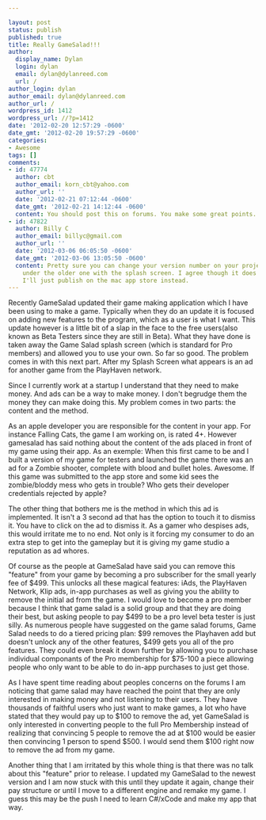 ```yaml
---

layout: post
status: publish
published: true
title: Really GameSalad!!!
author:
  display_name: Dylan
  login: dylan
  email: dylan@dylanreed.com
  url: /
author_login: dylan
author_email: dylan@dylanreed.com
author_url: /
wordpress_id: 1412
wordpress_url: //?p=1412
date: '2012-02-20 12:57:29 -0600'
date_gmt: '2012-02-20 19:57:29 -0600'
categories:
- Awesome
tags: []
comments:
- id: 47774
  author: cbt
  author_email: korn_cbt@yahoo.com
  author_url: ''
  date: '2012-02-21 07:12:44 -0600'
  date_gmt: '2012-02-21 14:12:44 -0600'
  content: You should post this on forums. You make some great points.
- id: 47822
  author: Billy C
  author_email: billyc@gmail.com
  author_url: ''
  date: '2012-03-06 06:05:50 -0600'
  date_gmt: '2012-03-06 13:05:50 -0600'
  content: Pretty sure you can change your version number on your project and publish
    under the older one with the splash screen. I agree though it does suck. I think
    I'll just publish on the mac app store instead.
---
```


Recently GameSalad updated their game making application which I have been using to make a game. Typically when they do an update it is focused on adding new features to the program, which as a user is what I want. This update however is a little bit of a slap in the face to the free users(also known as Beta Testers since they are still in Beta). What they have done is taken away the Game Salad splash screen (which is standard for Pro members) and allowed you to use your own. So far so good. The problem comes in with this next part. After my Splash Screen what appears is an ad for another game from the PlayHaven network.

Since I currently work at a startup I understand that they need to make money. And ads can be a way to make money. I don't begrudge them the money they can make doing this. My problem comes in two parts: the content and the method.

As an apple developer you are responsible for the content in your app. For instance Falling Cats, the game I am working on, is rated 4+. However gamesalad has said nothing about the content of the ads placed in front of my game using their app. As an exemple: When this first came to be and I built a version of my game for testers and launched the game there was an ad for a Zombie shooter, complete with blood and bullet holes. Awesome. If this game was submitted to the app store and some kid sees the zombie/bloddy mess who gets in trouble? Who gets their developer credentials rejected by apple?

The other thing that bothers me is the method in which this ad is implemented. It isn't a 3 second ad that has the option to touch it to dismiss it. You have to click on the ad to dismiss it. As a gamer who despises ads, this would irritate me to no end. Not only is it forcing my consumer to do an extra step to get into the gameplay but it is giving my game studio a reputation as ad whores.

Of course as the people at GameSalad have said you can remove this "feature" from your game by becoming a pro subscriber for the small yearly fee of $499. This unlocks all these magical features: iAds, the PlayHaven Network, Klip ads, in-app purchases as well as giving you the ability to remove the initial ad from the game. I would love to become a pro member because I think that game salad is a solid group and that they are doing their best, but asking people to pay $499 to be a pro level beta tester is just silly. As numerous people have suggested on the game salad forums, Game Salad needs to do a tiered pricing plan: $99 removes the Playhaven add but doesn't unlock any of the other features, $499 gets you all of the pro features. They could even break it down further by allowing you to purchase individual componants of the Pro membership for $75-100 a piece allowing people who only want to be able to do in-app purchases to just get those.

As I have spent time reading about peoples concerns on the forums I am noticing that game salad may have reached the point that they are only interested in making money and not listening to their users. They have thousands of faithful users who just want to make games, a lot who have stated that they would pay up to $100 to remove the ad, yet GameSalad is only interested in converting people to the full Pro Membership instead of realizing that convincing 5 people to remove the ad at $100 would be easier then convincing 1 person to spend $500. I would send them $100 right now to remove the ad from my game.

Another thing that I am irritated by this whole thing is that there was no talk about this "feature" prior to release. I updated my GameSalad to the newest version and I am now stuck with this until they update it again, change their pay structure or until I move to a different engine and remake my game. I guess this may be the push I need to learn C#/xCode and make my app that way.
